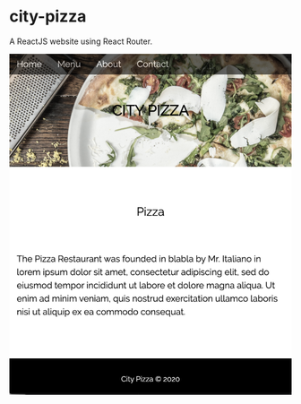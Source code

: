 # city-pizza
A ReactJS website using React Router.

![](https://github.com/eleganthtml/city-pizza/blob/master/src/img/city-pizza.png)
